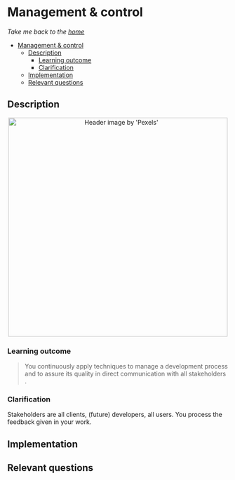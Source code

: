 # Management & control

_Take me back to the [home](../../README.md)_

- [Management \& control](#management--control)
  - [Description](#description)
    - [Learning outcome](#learning-outcome)
    - [Clarification](#clarification)
  - [Implementation](#implementation)
  - [Relevant questions](#relevant-questions)

## Description

<p align="center">
  <img src=https://riberasolutions.com/wp-content/uploads/2018/04/software-development-process.png alt="Header image by 'Pexels'" width=500 height=500>
</p>

### Learning outcome

> You continuously apply techniques to manage a development process and to assure its quality in direct communication with all stakeholders .

### Clarification

Stakeholders are all clients, (future) developers, all users. You process the feedback given in your work.

## Implementation

## Relevant questions
